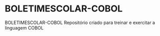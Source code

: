 # BOLETIMESCOLAR-COBOL
BOLETIMESCOLAR-COBOL
Repositório criado para treinar e exercitar a linguagem COBOL
